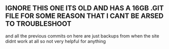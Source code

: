 IGNORE THIS ONE ITS OLD AND HAS A 16GB .GIT FILE FOR SOME REASON THAT I CANT BE ARSED TO TROUBLESHOOT
-

and all the previous commits on here are just backups from when the site didnt work at all so not very helpful for anything
